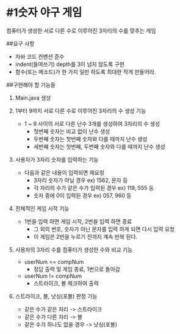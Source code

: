 # #1숫자 야구 게임
컴퓨터가 생성한 서로 다른 수로 이루어진 3자리의 수를 맞추는 게임

##요구 사항
* 자바 코드 컨벤션 준수
* indent(들여쓰기) depth를 3이 넘지 않도록 구현
* 함수(또는 메소드)가 한 가지 일만 하도록 최대한 작게 만들어라. 

##구현해야 할 기능들
1. Main.java 생성

2. 1부터 9까지 서로 다른 수로 이루어진 3자리의 수 생성 기능
    * 1 ~ 9 사이의 서로 다른 난수 3개를 생성하여 3자리의 수 생성
        * 첫번째 숫자는 비교 없이 난수 생성
        * 두번째 숫자는 첫번째 숫자와 다를 때까지 난수 생성
        * 세번째 숫자는 첫번째, 두번째 숫자와 다를 때까지 난수 생성  

3. 사용자가 3자리 숫자를 입력하는 기능
    * 다음과 같은 내용이 입력되면 재요청
        * 3자리 숫자가 아닐 경우 ex) 1562, 문자 등
        * 각 자리의 수가 같은 수가 입력된 경우 ex) 119, 555 등
        * 숫자 중에 0이 입력된 경우 ex) 057, 960 등

4. 전체적인 게임 시작 기능
    * 1번을 입력 하면 게임 시작, 2번을 입력 하면 종료
        * 그 외의 번호, 숫자가 아닌 문자를 입력 하게 되면 다시 입력 요청
        * 이 게임은 2번을 누르기 전까지 계속 반복 된다.
    
5. 사용자의 3자리 수를 컴퓨터가 생성한 수와 비교 기능
    * userNum == compNum
        * 정답 출력 및 게임 종료, 1번으로 돌아감
    * userNum != compNum
        * 스트라이크, 볼 체크하여 출력

6. 스트라이크, 볼, 낫싱(포볼) 판정 기능
    * 같은 수가 같은 자리 -> 스트라이크
    * 같은 수가 다른 자리 -> 볼
    * 같은 수가 하나도 없을 경우 -> 낫싱(포볼)
